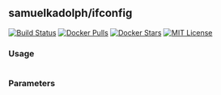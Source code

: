 ## samuelkadolph/ifconfig

[![Build Status](https://img.shields.io/travis/samuelkadolph/ifconfig.svg)](https://travis-ci.com/samuelkadolph/ifconfig/ "Build Status")
[![Docker Pulls](https://img.shields.io/docker/pulls/samuelkadolph/ifconfig.svg?style=flat)](https://hub.docker.com/r/samuelkadolph/ifconfig/ "Docker Pulls")
[![Docker Stars](https://img.shields.io/docker/stars/samuelkadolph/ifconfig.svg?style=flat)](https://hub.docker.com/r/samuelkadolph/ifconfig/ "Docker Stars")
[![MIT License](https://img.shields.io/github/license/samuelkadolph/ifconfig.svg?style=flat)](https://github.com/samuelkadolph/ifconfig/blob/master/LICENSE "MIT License")

### Usage

```
```

### Parameters
